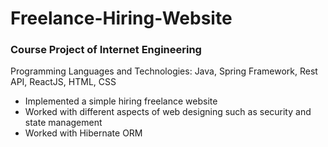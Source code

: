 # Freelance-Hiring-Website

### Course Project of Internet Engineering
            
            
 Programming Languages and Technologies: Java, Spring Framework, Rest API, ReactJS, HTML, CSS

* Implemented a simple hiring freelance website
* Worked with different aspects of web designing such as security and state management 
* Worked with Hibernate ORM 
